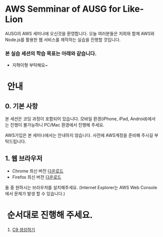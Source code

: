 # AWS Semminar of AUSG for Like-Lion

AUSG의 AWS 세미나에 오신것을 환영합니다. 오늘 여러분들은 저희와 함께 AWS와 Node.js를 활용한 웹 서비스를 제작하는 실습을 진행할 것입니다.

### 본 실습 세션의 학습 목표는 아래와 같습니다.

- 지혁이형 부탁해요~

#  안내

## 0. 기본 사항
본 세션은 코딩 과정이 포함되어 있습니다. 모바일 환경(iPhone, iPad, Android)에서는 진행이 불가능하니 PC/Mac 환경에서 진행해 주세요.

AWS가입은 본 세미나에서는 안내하지 않습니다. 사전에 AWS계정을 준비해 주시길 부탁드립니다.

## 1. 웹 브라우저
- Chrome 최신 버전 [다운로드](https://www.google.com/chrome/)
- Firefox 최신 버전 [다운로드](https://www.mozilla.org/ko/firefox/new/)

둘 중 원하시는 브라우저를 설치해주세요. (Internet Explorer는 AWS Web Console에서 문제가 발생 할 수 있습니다.)

#  순서대로 진행해 주세요.
1. [C9 생성하기](1_C9/)

